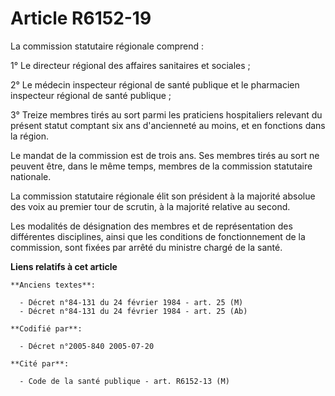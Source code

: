 # Article R6152-19

La commission statutaire régionale comprend :

1° Le directeur régional des affaires sanitaires et sociales ;

2° Le médecin inspecteur régional de santé publique et le pharmacien inspecteur régional de santé publique ;

3° Treize membres tirés au sort parmi les praticiens hospitaliers relevant du présent statut comptant six ans d'ancienneté au
moins, et en fonctions dans la région.

Le mandat de la commission est de trois ans. Ses membres tirés au sort ne peuvent être, dans le même temps, membres de la
commission statutaire nationale.

La commission statutaire régionale élit son président à la majorité absolue des voix au premier tour de scrutin, à la
majorité relative au second.

Les modalités de désignation des membres et de représentation des différentes disciplines, ainsi que les conditions de
fonctionnement de la commission, sont fixées par arrêté du ministre chargé de la santé.

**Liens relatifs à cet article**

	**Anciens textes**:

	  - Décret n°84-131 du 24 février 1984 - art. 25 (M)
	  - Décret n°84-131 du 24 février 1984 - art. 25 (Ab)

	**Codifié par**:

	  - Décret n°2005-840 2005-07-20

	**Cité par**:

	  - Code de la santé publique - art. R6152-13 (M)
